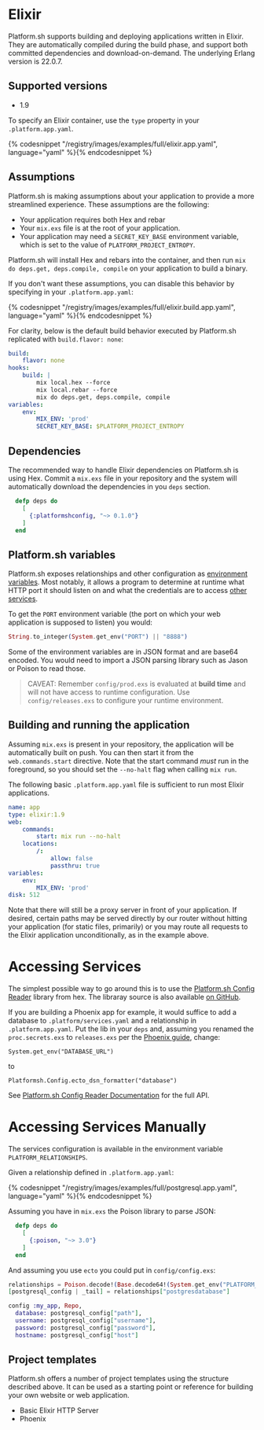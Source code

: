 # Elixir

Platform.sh supports building and deploying applications written in Elixir.  They are automatically compiled during the build phase, and support both committed dependencies and download-on-demand. The underlying Erlang version is 22.0.7.

## Supported versions

* 1.9

To specify an Elixir container, use the `type` property in your `.platform.app.yaml`.

{% codesnippet "/registry/images/examples/full/elixir.app.yaml", language="yaml" %}{% endcodesnippet %}

## Assumptions

Platform.sh is making assumptions about your application to provide a more streamlined experience. These assumptions are the following:

- Your application requires both Hex and rebar
- Your `mix.exs` file is at the root of your application.
- Your application may need a `SECRET_KEY_BASE` environment variable, which is set to the value of `PLATFORM_PROJECT_ENTROPY`.

Platform.sh will install Hex and rebars into the container, and then run `mix do deps.get, deps.compile, compile` on your application to build a binary.

If you don't want these assumptions, you can disable this behavior by specifying in your `.platform.app.yaml`:

{% codesnippet "/registry/images/examples/full/elixir.build.app.yaml", language="yaml" %}{% endcodesnippet %}

For clarity, below is the default build behavior executed by Platform.sh replicated with `build.flavor: none`:

```yaml
build:
    flavor: none
hooks:
    build: |
        mix local.hex --force
        mix local.rebar --force
        mix do deps.get, deps.compile, compile
variables:
    env:
        MIX_ENV: 'prod'
        SECRET_KEY_BASE: $PLATFORM_PROJECT_ENTROPY
```

## Dependencies

The recommended way to handle Elixir dependencies on Platform.sh is using Hex. Commit a `mix.exs` file in your repository and the system will automatically download the dependencies in you `deps` section.

```elixir
  defp deps do
    [
	  {:platformshconfig, "~> 0.1.0"}
    ]
  end
```


## Platform.sh variables

Platform.sh exposes relationships and other configuration as [environment variables](/development/variables.md). Most notably, it allows a program to determine at runtime what HTTP port it should listen on and what the credentials are to access [other services](/configuration/services.md).

To get the `PORT` environment variable (the port on which your web application is supposed to listen) you would:

```elixir
String.to_integer(System.get_env("PORT") || "8888")
```

Some of the environment variables are in JSON format and are base64 encoded. You would need to import a JSON parsing library such as Jason or Poison to read those.

> CAVEAT: Remember `config/prod.exs` is evaluated at **build time** and will not have access to runtime configuration. Use `config/releases.exs` to configure your runtime environment.

## Building and running the application

Assuming `mix.exs` is present in your repository, the application will be automatically built on push.  You can then start it from the `web.commands.start` directive.  Note that the start command _must_ run in the foreground, so you should set the `--no-halt` flag when calling `mix run`.

The following basic `.platform.app.yaml` file is sufficient to run most Elixir applications.

```yaml
name: app
type: elixir:1.9
web:
    commands:
        start: mix run --no-halt
    locations:
        /:
            allow: false
            passthru: true
variables:
    env:
        MIX_ENV: 'prod'
disk: 512
```

Note that there will still be a proxy server in front of your application.  If desired, certain paths may be served directly by our router without hitting your application (for static files, primarily) or you may route all requests to the Elixir application unconditionally, as in the example above.

# Accessing Services

The simplest possible way to go around this is to use the [Platform.sh Config Reader](https://hex.pm/packages/platformshconfig) library from hex. The libraray source is also available [on GitHub](https://github.com/platformsh/config-reader-elixir).

If you are building a Phoenix app for example, it would suffice to add a database to `.platform/services.yaml` and a relationship in `.platform.app.yaml`. Put the lib in your `deps` and, assuming you renamed the `proc.secrets.exs` to `releases.exs` per the [Phoenix guide](https://hexdocs.pm/phoenix/releases.html), change:

```
System.get_env("DATABASE_URL")
```

to

```
Platformsh.Config.ecto_dsn_formatter("database")
```

See [Platform.sh Config Reader Documentation](https://hexdocs.pm/platformshconfig/Platformsh.Config.html) for the full API.

# Accessing Services Manually

The services configuration is available in the environment variable `PLATFORM_RELATIONSHIPS`.

Given a relationship defined in `.platform.app.yaml`:

{% codesnippet "/registry/images/examples/full/postgresql.app.yaml", language="yaml" %}{% endcodesnippet %}

Assuming you have in `mix.exs` the Poison library to parse JSON:

```elixir
  defp deps do
    [
      {:poison, "~> 3.0"}
    ]
  end
```

And assuming you use `ecto` you could put in `config/config.exs`:

```elixir
relationships = Poison.decode!(Base.decode64!(System.get_env("PLATFORM_RELATIONSHIPS")))
[postgresql_config | _tail] = relationships["postgresdatabase"]

config :my_app, Repo,
  database: postgresql_config["path"],
  username: postgresql_config["username"],
  password: postgresql_config["password"],
  hostname: postgresql_config["host"]
```

## Project templates

Platform.sh offers a number of project templates using the structure described above. It can be used as a starting point or reference for building your own website or web application.

- Basic Elixir HTTP Server
- Phoenix
